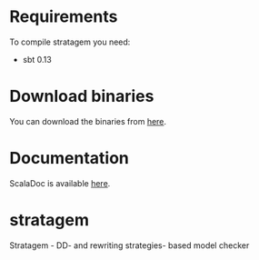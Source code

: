 Requirements
============

To compile stratagem you need:

- sbt 0.13


Download binaries
=================

You can download the binaries from [here](https://sourceforge.net/projects/stratagem-mc/).


Documentation
=============

ScalaDoc is available [here](http://alpina.unige.ch/jenkins/job/stratagem/javadoc/?#package).

stratagem
=========

Stratagem - DD- and rewriting strategies- based model checker
